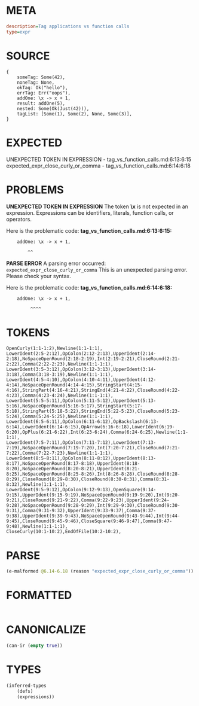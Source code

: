 # META
~~~ini
description=Tag applications vs function calls
type=expr
~~~
# SOURCE
~~~roc
{
    someTag: Some(42),
    noneTag: None,
    okTag: Ok("hello"),
    errTag: Err("oops"),
    addOne: \x -> x + 1,
    result: addOne(5),
    nested: Some(Ok(Just(42))),
    tagList: [Some(1), Some(2), None, Some(3)],
}
~~~
# EXPECTED
UNEXPECTED TOKEN IN EXPRESSION - tag_vs_function_calls.md:6:13:6:15
expected_expr_close_curly_or_comma - tag_vs_function_calls.md:6:14:6:18
# PROBLEMS
**UNEXPECTED TOKEN IN EXPRESSION**
The token **\x** is not expected in an expression.
Expressions can be identifiers, literals, function calls, or operators.

Here is the problematic code:
**tag_vs_function_calls.md:6:13:6:15:**
```roc
    addOne: \x -> x + 1,
```
            ^^


**PARSE ERROR**
A parsing error occurred: `expected_expr_close_curly_or_comma`
This is an unexpected parsing error. Please check your syntax.

Here is the problematic code:
**tag_vs_function_calls.md:6:14:6:18:**
```roc
    addOne: \x -> x + 1,
```
             ^^^^


# TOKENS
~~~zig
OpenCurly(1:1-1:2),Newline(1:1-1:1),
LowerIdent(2:5-2:12),OpColon(2:12-2:13),UpperIdent(2:14-2:18),NoSpaceOpenRound(2:18-2:19),Int(2:19-2:21),CloseRound(2:21-2:22),Comma(2:22-2:23),Newline(1:1-1:1),
LowerIdent(3:5-3:12),OpColon(3:12-3:13),UpperIdent(3:14-3:18),Comma(3:18-3:19),Newline(1:1-1:1),
LowerIdent(4:5-4:10),OpColon(4:10-4:11),UpperIdent(4:12-4:14),NoSpaceOpenRound(4:14-4:15),StringStart(4:15-4:16),StringPart(4:16-4:21),StringEnd(4:21-4:22),CloseRound(4:22-4:23),Comma(4:23-4:24),Newline(1:1-1:1),
LowerIdent(5:5-5:11),OpColon(5:11-5:12),UpperIdent(5:13-5:16),NoSpaceOpenRound(5:16-5:17),StringStart(5:17-5:18),StringPart(5:18-5:22),StringEnd(5:22-5:23),CloseRound(5:23-5:24),Comma(5:24-5:25),Newline(1:1-1:1),
LowerIdent(6:5-6:11),OpColon(6:11-6:12),OpBackslash(6:13-6:14),LowerIdent(6:14-6:15),OpArrow(6:16-6:18),LowerIdent(6:19-6:20),OpPlus(6:21-6:22),Int(6:23-6:24),Comma(6:24-6:25),Newline(1:1-1:1),
LowerIdent(7:5-7:11),OpColon(7:11-7:12),LowerIdent(7:13-7:19),NoSpaceOpenRound(7:19-7:20),Int(7:20-7:21),CloseRound(7:21-7:22),Comma(7:22-7:23),Newline(1:1-1:1),
LowerIdent(8:5-8:11),OpColon(8:11-8:12),UpperIdent(8:13-8:17),NoSpaceOpenRound(8:17-8:18),UpperIdent(8:18-8:20),NoSpaceOpenRound(8:20-8:21),UpperIdent(8:21-8:25),NoSpaceOpenRound(8:25-8:26),Int(8:26-8:28),CloseRound(8:28-8:29),CloseRound(8:29-8:30),CloseRound(8:30-8:31),Comma(8:31-8:32),Newline(1:1-1:1),
LowerIdent(9:5-9:12),OpColon(9:12-9:13),OpenSquare(9:14-9:15),UpperIdent(9:15-9:19),NoSpaceOpenRound(9:19-9:20),Int(9:20-9:21),CloseRound(9:21-9:22),Comma(9:22-9:23),UpperIdent(9:24-9:28),NoSpaceOpenRound(9:28-9:29),Int(9:29-9:30),CloseRound(9:30-9:31),Comma(9:31-9:32),UpperIdent(9:33-9:37),Comma(9:37-9:38),UpperIdent(9:39-9:43),NoSpaceOpenRound(9:43-9:44),Int(9:44-9:45),CloseRound(9:45-9:46),CloseSquare(9:46-9:47),Comma(9:47-9:48),Newline(1:1-1:1),
CloseCurly(10:1-10:2),EndOfFile(10:2-10:2),
~~~
# PARSE
~~~clojure
(e-malformed @6.14-6.18 (reason "expected_expr_close_curly_or_comma"))
~~~
# FORMATTED
~~~roc

~~~
# CANONICALIZE
~~~clojure
(can-ir (empty true))
~~~
# TYPES
~~~clojure
(inferred-types
	(defs)
	(expressions))
~~~
